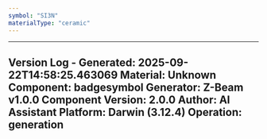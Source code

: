```yaml
---
symbol: "SI3N"
materialType: "ceramic"
---
```


---
Version Log - Generated: 2025-09-22T14:58:25.463069
Material: Unknown
Component: badgesymbol
Generator: Z-Beam v1.0.0
Component Version: 2.0.0
Author: AI Assistant
Platform: Darwin (3.12.4)
Operation: generation
---